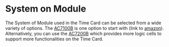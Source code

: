 # System on Module

The System of Module used in the Time Card can be selected from a wide variety of options. The [AC7100B](https://www.alinx.com/en/detail/498) is one option to start with (link to [amazon](https://www.amazon.com/dp/B091Z6HZ1B?ref=myi_title_dp)). Alternatively, you can use the [AC7200B](https://www.alinx.com/en/detail/499) which provides more logic cells to support more functionalities on the Time Card.

